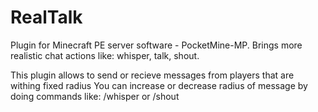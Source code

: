 # RealTalk
Plugin for Minecraft PE server software - PocketMine-MP. Brings more realistic chat actions like: whisper, talk, shout.

This plugin allows to send or recieve messages from players that are withing fixed radius
You can increase or decrease radius of message by doing commands like: /whisper or /shout

